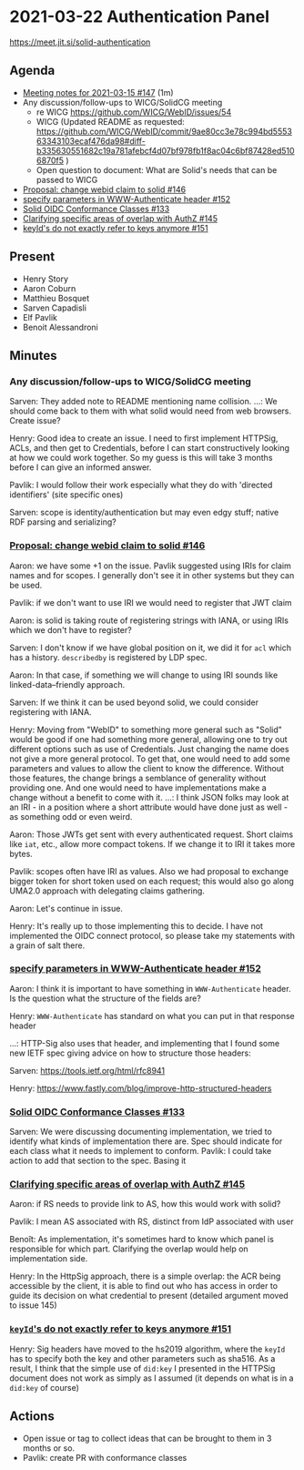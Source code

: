 # 2021-03-22 Authentication Panel

https://meet.jit.si/solid-authentication

## Agenda

* [Meeting notes for 2021-03-15 #147](https://github.com/solid/authentication-panel/pull/147) (1m)
* Any discussion/follow-ups to WICG/SolidCG meeting
   * re WICG https://github.com/WICG/WebID/issues/54
    * WICG (Updated README as requested: https://github.com/WICG/WebID/commit/9ae80cc3e78c994bd555363343103ecaf476da98#diff-b335630551682c19a781afebcf4d07bf978fb1f8ac04c6bf87428ed5106870f5 )
    * Open question to document: What are Solid's needs that can be passed to WICG
* [Proposal: change webid claim to solid #146](https://github.com/solid/authentication-panel/issues/146)
* [specify parameters in WWW-Authenticate header #152](https://github.com/solid/authentication-panel/issues/152)
* [Solid OIDC Conformance Classes #133](https://github.com/solid/authentication-panel/issues/133)
* [Clarifying specific areas of overlap with AuthZ #145](https://github.com/solid/authentication-panel/issues/145)
* [keyId's do not exactly refer to keys anymore #151](https://github.com/solid/authentication-panel/issues/151)

## Present

* Henry Story
* Aaron Coburn
* Matthieu Bosquet
* Sarven Capadisli
* Elf Pavlik
* Benoit Alessandroni

## Minutes

### Any discussion/follow-ups to WICG/SolidCG meeting

Sarven: They added note to README mentioning name collision.
...: We should come back to them with what solid would need from web browsers. Create issue?

Henry: Good idea to create an issue. I need to first implement HTTPSig, ACLs, and then get to Credentials, before I can start constructively looking at how we could work together. So my guess is this will take 3 months before I can give an informed answer.

Pavlik: I would follow their work especially what they do with 'directed identifiers' (site specific ones)

Sarven: scope is identity/authentication but may even edgy stuff; native RDF parsing and serializing?

### [Proposal: change webid claim to solid #146](https://github.com/solid/authentication-panel/issues/146)

Aaron: we have some +1 on the issue. Pavlik suggested using IRIs for claim names and for scopes.
I generally don't see it in other systems but they can be used.

Pavlik: if we don't want to use IRI we would need to register that JWT claim

Aaron: is solid is taking route of registering strings with IANA, or using IRIs which we don't have to register?

Sarven: I don't know if we have global position on it, we did it for `acl` which has a history. `describedby` is registered by LDP spec.

Aaron: In that case, if something we will change to using IRI sounds like linked-data–friendly approach.

Sarven: If we think it can be used beyond solid, we could consider registering with IANA.

Henry: Moving from "WebID" to something more general such as "Solid" would be good if one had something more general, allowing one to try out different options such as use of Credentials. Just changing the name does not give a more general protocol. To get that, one would need to add some parameters and values to allow the client to know the difference. Without those features, the change brings a semblance of generality without providing one. And one would need to have implementations make a change without a benefit to come with it.
...: I think JSON folks may look at an IRI - in a position where a short attribute would have done just as well - as something odd or even weird.

Aaron: Those JWTs get sent with every authenticated request. Short claims like `iat`, etc., allow more compact tokens. If we change it to IRI it takes more bytes.

Pavlik: scopes often have IRI as values. Also we had proposal to exchange bigger token for short token used on each request; this would also go along UMA2.0 approach with delegating claims gathering.

Aaron: Let's continue in issue.

Henry: It's really up to those implementing this to decide. I have not implemented the OIDC connect protocol, so please take my statements with a grain of salt there.


### [specify parameters in WWW-Authenticate header #152](https://github.com/solid/authentication-panel/issues/152)

Aaron: I think it is important to have something in `WWW-Authenticate` header. Is the question what the structure of the fields are?

Henry: `WWW-Authenticate` has standard on what you can put in that response header

...: HTTP-Sig also uses that header, and implementing that I found some new IETF spec giving advice on how to structure those headers:

Sarven: https://tools.ietf.org/html/rfc8941

Henry: https://www.fastly.com/blog/improve-http-structured-headers

### [Solid OIDC Conformance Classes #133](https://github.com/solid/authentication-panel/issues/133)

Sarven: We were discussing documenting implementation, we tried to identify what kinds
of implementation there are. Spec should indicate for each class what it needs to implement to conform.
Pavlik: I could take action to add that section to the spec. Basing it 


### [Clarifying specific areas of overlap with AuthZ #145](https://github.com/solid/authentication-panel/issues/145)

Aaron: if RS needs to provide link to AS, how this would work with solid?

Pavlik: I mean AS associated with RS, distinct from IdP associated with user

Benoît: As implementation, it's sometimes hard to know which panel is responsible for which part. Clarifying the overlap would help on implementation side.

Henry: In the HttpSig approach, there is a simple overlap: the ACR being accessible by the client, it is able to find out who has access in order to guide its decision on what credential to present (detailed argument moved to issue 145)

### [`keyId`'s do not exactly refer to keys anymore #151](https://github.com/solid/authentication-panel/issues/151)

Henry: Sig headers have moved to the hs2019 algorithm, where the `keyId` has to specify both the key and other parameters such as sha516. As a result, I think that the simple use of `did:key` I presented in the HTTPSig document does not work as simply as I assumed (it depends on what is in a `did:key` of course)

## Actions

* Open issue or tag to collect ideas that can be brought to them in 3 months or so.
* Pavlik: create PR with conformance classes
